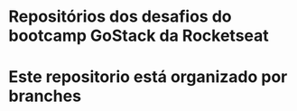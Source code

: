 # Repositórios dos desafios do bootcamp GoStack da Rocketseat

# Este repositorio está organizado por branches